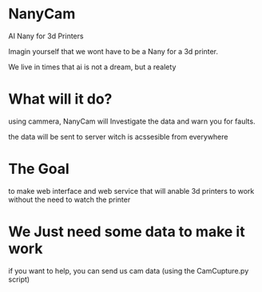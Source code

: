 # NanyCam
AI Nany for 3d Printers

Imagin yourself that we wont have to be a Nany for a 3d printer.

We live in times that ai is not a dream, but a realety


# What will it do?
using cammera, NanyCam will Investigate the data and warn you for faults.

the data will be sent to server witch is acssesible from everywhere

# The Goal
to make web interface and web service that will anable 3d printers to work without the need to watch the printer

# We Just need some data to make it work
if you want to help, you can send us cam data (using the CamCupture.py script)
